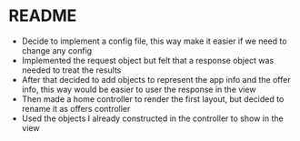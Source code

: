 # README

* Decide to implement a config file, this way make it easier if we need to change any config
* Implemented the request object but felt that a response object was needed to treat the results
* After that decided to add objects to represent the app info and the offer info, this way would be easier to user the response in the view
* Then made a home controller to render the first layout, but decided to rename it as offers controller
* Used the objects I already constructed in the controller to show in the view
